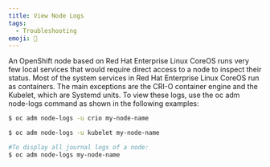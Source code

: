 ```yaml
---
title: View Node Logs
tags:
  - Troubleshooting
emoji: 🧰
---
```


An OpenShift node based on Red Hat Enterprise Linux CoreOS runs very few local services that would require direct access to a node to inspect their status. Most of the system services in Red Hat Enterprise Linux CoreOS run as containers. The main exceptions are the CRI-O container engine and the Kubelet, which are Systemd units. To view these logs, use the oc adm node-logs command as shown in the following examples:

```bash
$ oc adm node-logs -u crio my-node-name

$ oc adm node-logs -u kubelet my-node-name

#To display all journal logs of a node:
$ oc adm node-logs my-node-name
```
